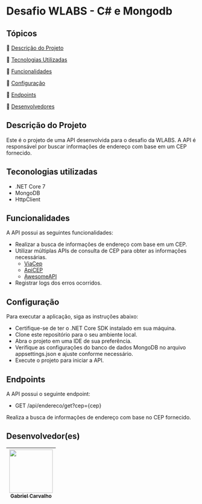 # Desafio WLABS - C# e Mongodb

## Tópicos

:small_blue_diamond: [Descrição do Projeto](#descrição-do-projeto)

:small_blue_diamond: [Tecnologias Utilizadas](#tecnologias-utilizadas)

:small_blue_diamond: [Funcionalidades](#Funcionalidades)

:small_blue_diamond: [Configuração](#Configuração)

:small_blue_diamond: [Endpoints](#Endpoints)

:small_blue_diamond: [Desenvolvedores](#desenvolvedor(es))

## Descrição do Projeto

Este é o projeto de uma API desenvolvida para o desafio da WLABS. A API é responsável por buscar informações de endereço com base em um CEP fornecido.

## Teconologias utilizadas

- .NET Core 7
- MongoDB
- HttpClient

## Funcionalidades

A API possui as seguintes funcionalidades:

- Realizar a busca de informações de endereço com base em um CEP.
- Utilizar múltiplas APIs de consulta de CEP para obter as informações necessárias.
  - [ViaCep](https://viacep.com.br/)
  - [ApiCEP](https://apicep.com/api-de-consulta/)   
  - [AwesomeAPI](https://docs.awesomeapi.com.br/api-cep)
- Registrar logs dos erros ocorridos.

## Configuração

Para executar a aplicação, siga as instruções abaixo:

- Certifique-se de ter o .NET Core SDK instalado em sua máquina.
- Clone este repositório para o seu ambiente local.
- Abra o projeto em uma IDE de sua preferência.
- Verifique as configurações do banco de dados MongoDB no arquivo appsettings.json e ajuste conforme necessário.
- Execute o projeto para iniciar a API.

## Endpoints

A API possui o seguinte endpoint:

- GET /api/endereco/get?cep={cep} 

Realiza a busca de informações de endereço com base no CEP fornecido.

## Desenvolvedor(es)

| [<img src="https://avatars.githubusercontent.com/u/58979991?v=4" width=115><br><sub>Gabriel Carvalho</sub>](https://github.com/GabCarvaS) |
| :---------------------------------------------------------------------------------------------------------------------------------------: |
